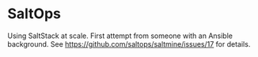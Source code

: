 <!--
SPDX-FileCopyrightText: 2021 Robin Schneider <robin.schneider@geberit.com>

SPDX-License-Identifier: CC-BY-SA-4.0
-->

# SaltOps

Using SaltStack at scale. First attempt from someone with an Ansible background. See https://github.com/saltops/saltmine/issues/17 for details.
